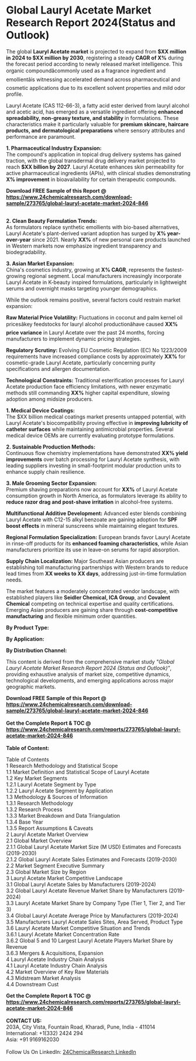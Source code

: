 <h1>Global Lauryl Acetate Market Research Report 2024(Status and Outlook)</h1><p>The global <strong>Lauryl Acetate market</strong> is projected to expand from <strong>$XX million in 2024 to $XX million by 2030</strong>, registering a steady <strong>CAGR of X%</strong> during the forecast period according to newly released market intelligence. This organic compoundâcommonly used as a fragrance ingredient and emollientâis witnessing accelerated demand across pharmaceutical and cosmetic applications due to its excellent solvent properties and mild odor profile.</p><p>Lauryl Acetate (CAS 112-66-3), a fatty acid ester derived from lauryl alcohol and acetic acid, has emerged as a versatile ingredient offering <strong>enhanced spreadability, non-greasy texture, and stability</strong> in formulations. These characteristics make it particularly valuable for <strong>premium skincare, haircare products, and dermatological preparations</strong> where sensory attributes and performance are paramount.</p><p><strong>1. Pharmaceutical Industry Expansion:</strong><br>
The compound's application in topical drug delivery systems has gained traction, with the global transdermal drug delivery market projected to reach <strong>$XX billion by 2027</strong>. Lauryl Acetate enhances skin permeability for active pharmaceutical ingredients (APIs), with clinical studies demonstrating <strong>X% improvement</strong> in bioavailability for certain therapeutic compounds.</p><div><b>Download FREE Sample of this Report @ 
            <a href="https://www.24chemicalresearch.com/download-sample/273765/global-lauryl-acetate-market-2024-846">
            https://www.24chemicalresearch.com/download-sample/273765/global-lauryl-acetate-market-2024-846</a></b></div><br><p><strong>2. Clean Beauty Formulation Trends:</strong><br>
As formulators replace synthetic emollients with bio-based alternatives, Lauryl Acetate's plant-derived variant adoption has surged by <strong>X% year-over-year</strong> since 2021. Nearly <strong>XX%</strong> of new personal care products launched in Western markets now emphasize ingredient transparency and biodegradability.</p><p><strong>3. Asian Market Expansion:</strong><br>
China's cosmetics industry, growing at <strong>X% CAGR</strong>, represents the fastest-growing regional segment. Local manufacturers increasingly incorporate Lauryl Acetate in K-beauty inspired formulations, particularly in lightweight serums and overnight masks targeting younger demographics.</p><p>While the outlook remains positive, several factors could restrain market expansion:</p><p><strong>Raw Material Price Volatility:</strong> Fluctuations in coconut and palm kernel oil pricesâkey feedstocks for lauryl alcohol productionâhave caused <strong>XX% price variance</strong> in Lauryl Acetate over the past 24 months, forcing manufacturers to implement dynamic pricing strategies.</p><p><strong>Regulatory Scrutiny:</strong> Evolving EU Cosmetic Regulation (EC) No 1223/2009 requirements have increased compliance costs by approximately <strong>XX%</strong> for cosmetic-grade Lauryl Acetate, particularly concerning purity specifications and allergen documentation.</p><p><strong>Technological Constraints:</strong> Traditional esterification processes for Lauryl Acetate production face efficiency limitations, with newer enzymatic methods still commanding <strong>XX%</strong> higher capital expenditure, slowing adoption among midsize producers.</p><p><strong>1. Medical Device Coatings:</strong><br>
The $XX billion medical coatings market presents untapped potential, with Lauryl Acetate's biocompatibility proving effective in <strong>improving lubricity of catheter surfaces</strong> while maintaining antimicrobial properties. Several medical device OEMs are currently evaluating prototype formulations.</p><p><strong>2. Sustainable Production Methods:</strong><br>
Continuous flow chemistry implementations have demonstrated <strong>XX% yield improvements</strong> over batch processing for Lauryl Acetate synthesis, with leading suppliers investing in small-footprint modular production units to enhance supply chain resilience.</p><p><strong>3. Male Grooming Sector Expansion:</strong><br>
Premium shaving preparations now account for <strong>XX%</strong> of Lauryl Acetate consumption growth in North America, as formulators leverage its ability to <strong>reduce razor drag and post-shave irritation</strong> in alcohol-free systems.</p><p><strong>Multifunctional Additive Development:</strong> Advanced ester blends combining Lauryl Acetate with C12-15 alkyl benzoate are gaining adoption for <strong>SPF boost effects</strong> in mineral sunscreens while maintaining elegant textures.</p><p><strong>Regional Formulation Specialization:</strong> European brands favor Lauryl Acetate in rinse-off products for its <strong>enhanced foaming characteristics</strong>, while Asian manufacturers prioritize its use in leave-on serums for rapid absorption.</p><p><strong>Supply Chain Localization:</strong> Major Southeast Asian producers are establishing toll manufacturing partnerships with Western brands to reduce lead times from <strong>XX weeks to XX days</strong>, addressing just-in-time formulation needs.</p><p>The market features a moderately concentrated vendor landscape, with established players like <strong>Seidler Chemical, ICA Group</strong>, and <strong>Covalent Chemical</strong> competing on technical expertise and quality certifications. Emerging Asian producers are gaining share through <strong>cost-competitive manufacturing</strong> and flexible minimum order quantities.</p><p><strong>By Product Type:</strong></p><p><strong>By Application:</strong></p><p><strong>By Distribution Channel:</strong></p><p>This content is derived from the comprehensive market study <em>"Global Lauryl Acetate Market Research Report 2024 (Status and Outlook)"</em>, providing exhaustive analysis of market size, competitive dynamics, technological developments, and emerging applications across major geographic markets.</p><div><b>Download FREE Sample of this Report @ 
            <a href="https://www.24chemicalresearch.com/download-sample/273765/global-lauryl-acetate-market-2024-846">
            https://www.24chemicalresearch.com/download-sample/273765/global-lauryl-acetate-market-2024-846</a></b></div><br><div><b>Get the Complete Report & TOC @ 
            <a href="https://www.24chemicalresearch.com/reports/273765/global-lauryl-acetate-market-2024-846">
            https://www.24chemicalresearch.com/reports/273765/global-lauryl-acetate-market-2024-846</a></b></div><br>
            <b>Table of Content:</b><p>Table of Contents<br />
1 Research Methodology and Statistical Scope<br />
1.1 Market Definition and Statistical Scope of Lauryl Acetate<br />
1.2 Key Market Segments<br />
1.2.1 Lauryl Acetate Segment by Type<br />
1.2.2 Lauryl Acetate Segment by Application<br />
1.3 Methodology & Sources of Information<br />
1.3.1 Research Methodology<br />
1.3.2 Research Process<br />
1.3.3 Market Breakdown and Data Triangulation<br />
1.3.4 Base Year<br />
1.3.5 Report Assumptions & Caveats<br />
2 Lauryl Acetate Market Overview<br />
2.1 Global Market Overview<br />
2.1.1 Global Lauryl Acetate Market Size (M USD) Estimates and Forecasts (2019-2030)<br />
2.1.2 Global Lauryl Acetate Sales Estimates and Forecasts (2019-2030)<br />
2.2 Market Segment Executive Summary<br />
2.3 Global Market Size by Region<br />
3 Lauryl Acetate Market Competitive Landscape<br />
3.1 Global Lauryl Acetate Sales by Manufacturers (2019-2024)<br />
3.2 Global Lauryl Acetate Revenue Market Share by Manufacturers (2019-2024)<br />
3.3 Lauryl Acetate Market Share by Company Type (Tier 1, Tier 2, and Tier 3)<br />
3.4 Global Lauryl Acetate Average Price by Manufacturers (2019-2024)<br />
3.5 Manufacturers Lauryl Acetate Sales Sites, Area Served, Product Type<br />
3.6 Lauryl Acetate Market Competitive Situation and Trends<br />
3.6.1 Lauryl Acetate Market Concentration Rate<br />
3.6.2 Global 5 and 10 Largest Lauryl Acetate Players Market Share by Revenue<br />
3.6.3 Mergers & Acquisitions, Expansion<br />
4 Lauryl Acetate Industry Chain Analysis<br />
4.1 Lauryl Acetate Industry Chain Analysis<br />
4.2 Market Overview of Key Raw Materials<br />
4.3 Midstream Market Analysis<br />
4.4 Downstream Cust</p><div><b>Get the Complete Report & TOC @ 
            <a href="https://www.24chemicalresearch.com/reports/273765/global-lauryl-acetate-market-2024-846">
            https://www.24chemicalresearch.com/reports/273765/global-lauryl-acetate-market-2024-846</a></b></div><br><b>CONTACT US:</b><br>
            203A, City Vista, Fountain Road, Kharadi, Pune, India - 411014<br>
            International: +1(332) 2424 294<br>
            Asia: +91 9169162030 <br><br>
            Follow Us On LinkedIn: <a href="https://www.linkedin.com/company/24chemicalresearch/">24ChemicalResearch LinkedIn</a>